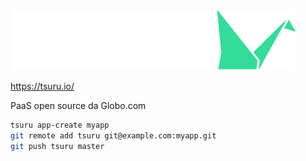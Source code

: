 <img src="static/tsuru.svg" />

https://tsuru.io/

PaaS open source da Globo.com

```bash
tsuru app-create myapp
git remote add tsuru git@example.com:myapp.git
git push tsuru master
```
